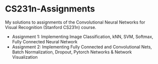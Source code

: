 # CS231n-Assignments
My solutions to assignments of the Convolutional Neural Networks for Visual Recognition (Stanford CS231n) course.
* Assignment 1: Implementing Image Classification, kNN, SVM, Softmax, Fully Connected Neural Network
* Assignment 2: Implementing Fully Connected and Convolutional Nets, Batch Normalization, Dropout, Pytorch Networks & Network Visualization
